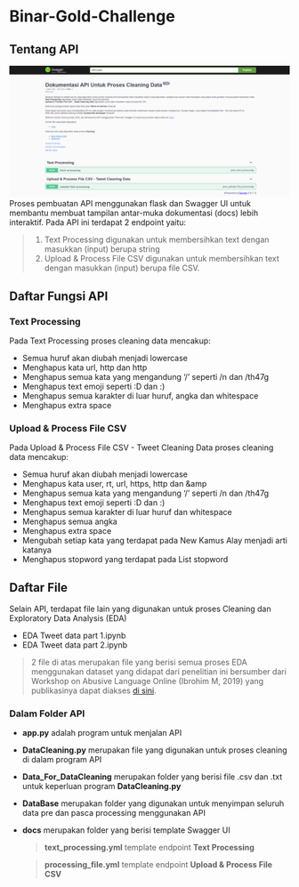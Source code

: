 # Binar-Gold-Challenge
## Tentang API
![Alt text](image.png)
Proses pembuatan API menggunakan flask dan Swagger UI untuk membantu membuat tampilan antar-muka dokumentasi (docs) lebih interaktif. Pada API ini terdapat 2 endpoint yaitu:
> 1. Text Processing digunakan untuk membersihkan text dengan masukkan (input) berupa string 
> 2. Upload & Process File CSV digunakan untuk membersihkan text dengan masukkan (input) berupa file CSV.

## Daftar Fungsi API
### Text Processing
Pada Text Processing proses cleaning data mencakup:
- Semua huruf akan diubah menjadi lowercase
- Menghapus kata url, http dan http 
- Menghapus semua kata yang mengandung ‘/’ seperti /n dan /th47g
- Menghapus text emoji seperti :D dan :)
- Menghapus semua karakter di luar huruf, angka dan whitespace
- Menghapus extra space

### Upload & Process File CSV
Pada Upload & Process File CSV  - Tweet Cleaning Data proses cleaning data mencakup:
- Semua huruf akan diubah menjadi lowercase
- Menghapus kata user, rt, url, https, http dan &amp
- Menghapus semua kata yang mengandung ‘/’ seperti /n dan /th47g
- Menghapus text emoji seperti :D dan :)
- Menghapus semua karakter di luar huruf dan whitespace
- Menghapus semua angka
- Menghapus extra space
- Mengubah setiap kata yang terdapat pada New Kamus Alay menjadi arti katanya
- Menghapus stopword yang terdapat pada List stopword

## Daftar File
Selain API, terdapat file lain yang digunakan untuk proses Cleaning dan Exploratory Data Analysis (EDA)
- EDA Tweet data part 1.ipynb
- EDA Tweet data part 2.ipynb

> 2 file di atas merupakan file yang berisi semua proses EDA menggunakan dataset yang didapat dari penelitian ini bersumber dari Workshop on Abusive Language Online (Ibrohim M,  2019) yang publikasinya dapat diakses [di sini](https://github.com/okkyibrohim/id-multi-label-hate-speech-and-abusive-language-detection).

### Dalam Folder API
- **app.py** adalah program untuk menjalan API
- **DataCleaning.py** merupakan file yang digunakan untuk proses cleaning di dalam program API
- **Data_For_DataCleaning** merupakan folder yang berisi file .csv dan .txt untuk keperluan program **DataCleaning.py**
- **DataBase** merupakan folder yang digunakan untuk menyimpan seluruh data pre dan pasca processing menggunakan API
- **docs** merupakan folder yang berisi template Swagger UI

    > **text_processing.yml** template endpoint **Text Processing**
    
    > **processing_file.yml** template endpoint **Upload & Process File CSV**